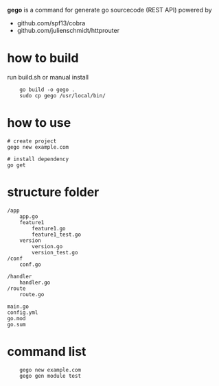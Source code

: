**gego** is a command for generate go sourcecode (REST API) 
powered by 
- github.com/spf13/cobra 
- github.com/julienschmidt/httprouter


# how to build
run build.sh or manual install
```
	go build -o gego . 
	sudo cp gego /usr/local/bin/
```

# how to use 

```
# create project
gego new example.com

# install dependency
go get 
```

# structure folder
```
/app
	app.go
	feature1 
		feature1.go
		feature1_test.go
	version
		version.go
		version_test.go 
/conf
	conf.go

/handler
	handler.go
/route
	route.go

main.go
config.yml
go.mod
go.sum
```
# command list 
```
	gego new example.com
	gego gen module test 

```
